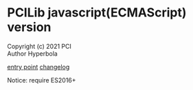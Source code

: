 
# PCILib javascript(ECMAScript) version

Copyright (c) 2021 PCI  
Author Hyperbola

[entry point](__init__.mjs)
[changelog](changelog.txt)

Notice: require ES2016+









